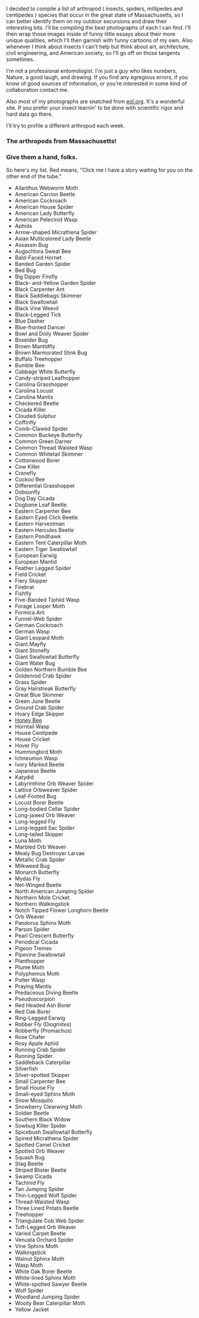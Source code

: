 I decided to compile a list of arthropod ( insects, spiders, millipedes and centipedes ) species that occur in the great state of Massachusetts, so I can better identify them on my outdoor excursions and draw their interesting bits.  I'll be compiling the best photographs of each I can find.  I'll then wrap those images inside of funny little essays about their more unique qualities, which I'll then garnish with funny cartoons of my own.  Also whenever I think about insects I can't help but think about art, architecture, civil engineering, and American society, so I'll go off on those tangents sometimes.

I'm not a professional entomologist.  I'm just a guy who likes numbers, Nature, a good laugh, and drawing.
If you find any egregious errors, if you know of good sources of information, or you're interested in some kind of collaboration contact me.

Also most of my photographs are snatched from <a href="http://eol.org">eol.org</a>.  It's a wonderful site.  If you prefer your insect learnin' to be done with scientific rigor and hard data go there.

I'll try to profile a different arthropod each week.

### The arthropods from Massachusetts!
### Give them a hand, folks.
So here's my list.  Red means, "Click me I have a story waiting for you on the other end of the tube."

* Ailanthus Webworm Moth
* American Carrion Beetle
* American Cockroach
* American House Spider
* American Lady Butterfly
* American Pelecinid Wasp
* Aphids
* Arrow-shaped Micrathena Spider
* Asian Multicolored Lady Beetle
* Assassin Bug
* Augochlora Sweat Bee
* Bald-Faced Hornet
* Banded Garden Spider
* Bed Bug
* Big Dipper Firefly
* Black- and-Yellow Garden Spider
* Black Carpenter Ant
* Black Saddlebags Skimmer
* Black Swallowtail
* Black Vine Weevil
* Black-Legged Tick
* Blue Dasher
* Blue-fronted Dancer
* Bowl and Doily Weaver Spider
* Boxelder Bug
* Brown Mantidfly
* Brown Marmorated Stink Bug
* Buffalo Treehopper
* Bumble Bee
* Cabbage White Butterfly
* Candy-striped Leafhopper
* Carolina Grasshopper
* Carolina Locust
* Carolina Mantis
* Checkered Beetle
* Cicada Killer
* Clouded Sulphur
* Coffinfly
* Comb-Clawed Spider
* Common Buckeye Butterfly
* Common Green Darner
* Common Thread Waisted Wasp
* Common Whitetail Skimmer
* Cottonwood Borer
* Cow Killer
* Cranefly
* Cuckoo Bee
* Differential Grasshopper
* Dobsonfly
* Dog Day Cicada
* Dogbane Leaf Beetle
* Eastern Carpenter Bee
* Eastern Eyed Click Beetle
* Eastern Harvestman
* Eastern Hercules Beetle
* Eastern Pondhawk
* Eastern Tent Caterpillar Moth
* Eastern Tiger Swallowtail
* European Earwig
* European Mantid
* Feather Legged Spider
* Field Cricket
* Fiery Skipper
* Firebrat
* Fishfly
* Five-Banded Tiphiid Wasp
* Forage Looper Moth
* Formica Ant
* Funnel-Web Spider
* German Cockroach
* German Wasp
* Giant Leopard Moth
* Giant Mayfly
* Giant Stonefly
* Giant Swallowtail Butterfly
* Giant Water Bug
* Golden Northern Bumble Bee
* Goldenrod Crab Spider
* Grass Spider
* Gray Hairstreak Butterfly
* Great Blue Skimmer
* Green June Beetle
* Ground Crab Spider
* Hoary Edge Skipper
* <a href="../honey_bee">Honey Bee</a>
* Horntail Wasp
* House Centipede
* House Cricket
* Hover Fly
* Hummingbird Moth
* Ichneumon Wasp
* Ivory Marked Beetle
* Japanese Beetle
* Katydid
* Labyrinthine Orb Weaver Spider
* Lattice Orbweaver Spider
* Leaf-Footed Bug
* Locust Borer Beetle
* Long-bodied Cellar Spider
* Long-jawed Orb Weaver
* Long-legged Fly
* Long-legged Sac Spider
* Long-tailed Skipper
* Luna Moth
* Marbled Orb Weaver
* Mealy Bug Destroyer Larvae
* Metallic Crab Spider
* Milkweed Bug
* Monarch Butterfly
* Mydas Fly
* Net-Winged Beetle
* North American Jumping Spider
* Northern Mole Cricket
* Northern Walkingstick
* Notch Tipped Flower Longhorn Beetle
* Orb Weaver
* Pandorus Sphinx Moth
* Parson Spider
* Pearl Crescent Butterfly
* Periodical Cicada
* Pigeon Tremex
* Pipevine Swallowtail
* Planthopper
* Plume Moth
* Polyphemus Moth
* Potter Wasp
* Praying Mantis
* Predaceous Diving Beetle
* Pseudoscorpion
* Red Headed Ash Borer
* Red Oak Borer
* Ring-Legged Earwig
* Robber Fly (Diogmites)
* Robberfly (Promachus)
* Rose Chafer
* Rosy Apple Aphid
* Running Crab Spider
* Running Spider
* Saddleback Caterpillar
* Silverfish
* Silver-spotted Skipper
* Small Carpenter Bee
* Small House Fly
* Small-eyed Sphinx Moth
* Snow Mosquito
* Snowberry Clearwing Moth
* Soldier Beetle
* Southern Black Widow
* Sowbug Killer Spider
* Spicebush Swallowtail Butterfly
* Spined Micrathena Spider
* Spotted Camel Cricket
* Spotted Orb Weaver
* Squash Bug
* Stag Beetle
* Striped Blister Beetle
* Swamp Cicada
* Tachinid Fly
* Tan Jumping Spider
* Thin-Legged Wolf Spider
* Thread-Waisted Wasp
* Three Lined Potato Beetle
* Treehopper
* Triangulate Cob Web Spider
* Tuft-Legged Orb Weaver
* Varied Carpet Beetle
* Venusta Orchard Spider
* Vine Sphinx Moth
* Walkingstick
* Walnut Sphinx Moth
* Wasp Moth
* White Oak Borer Beetle
* White-lined Sphinx Moth
* White-spotted Sawyer Beetle
* Wolf Spider
* Woodland Jumping Spider
* Woolly Bear Caterpillar Moth
* Yellow Jacket

<!--
<div class="picture">
	<p class="credit">source <a href="http://eol.org/data_objects/25648719">eol.org</a></p>
	<a href="img/yellow_jacket_yellow_flower.jpg"><img src="img/yellow_jacket_yellow_flower.jpg" alt="Yellow Jacket"/></a>
	<p class="caption">Yellow Jacket</p>
</div>

<div class="picture">
	<p class="credit">source <a href="http://eol.org/data_objects/25648717">eol.org</a></p>
	<a href="img/yellow_jacket_isolated.jpg"><img src="img/yellow_jacket_isolated.jpg" alt="Yellow Jacket Isolated"/></a>
	<p class="caption">Yellow Jacket Isolated</p>
</div>

<div class="picture">
	<p class="credit">source <a href="http://eol.org/data_objects/25648749">eol.org</a></p>
	<a href="img/yellow_jacket_flight.jpg"><img src="img/yellow_jacket_flight.jpg" alt="Yellow Jacket Flight"/></a>
	<p class="caption">Yellow Jacket Flight</p>
</div>

<div class="picture">
	<p class="credit">source <a href="http://i.imgur.com/apHao97.jpg">imgur.com</a></p>
	<a href="img/gold_flakes.jpg"><img src="img/gold_flakes.jpg" alt="Gold Flakes"/></a>
	<p class="caption">Gold Flakes?</p>
</div>

<div class="picture">
	<p class="credit">source <a href="http://io9.com/how-one-entomologist-used-grasshoppers-to-help-solve-a-1365026074">io9.com</a></p>
	<a href="img/grasshopper.jpg"><img src="img/grasshopper.jpg" alt="Grasshopper"/></a>
	<p class="caption">Grasshopper</p>
</div>
# Arctiid Wasp Moth (Arctiinae, Erebidae)
<div class="picture">
	<p class="credit">source <a href="http://www.flickr.com/photos/itchydogimages/10307777033/in/photostream">flickr.com</a></p>
	<a href="img/arctild_wasp_moth.jpg"><img src="img/arctild_wasp_moth.jpg" alt="Arctiid Wasp Moth (Arctiinae, Erebidae)"/></a>
	<p class="caption">Arctiid Wasp Moth (Arctiinae, Erebidae)</p>
</div>

* Arrowhead Orb Weaver

###(Bombus)

* 00 - http://media.eol.org/content/2013/08/20/07/20284_orig.jpg
* 01 - http://media.eol.org/content/2013/08/20/07/20284_orig.jpg
* 02 - http://media.eol.org/content/2012/07/12/02/54503_orig.jpg

"The American bumble bee is a generalist feeder that forages on plants in the milkweed (Asclepiadaceae), composite (Asteraceae), forget-me-not (Boraginaceae), honey-suckle (Caprifoliaceae), morning-glory (Convolvulaceae), legume (Fabaceae), mint (Lamiaceae), blazing star (Primulaceae), rose (Rosaceae), snapdragon (Scrophulariaceae), and nightshade (Solanaceae) families." [ source: http://eol.org/pages/1065343/details ]

They'll pollinate your tomato plants.

You can also thank them for helping to pollinate Mexican agave plants used to make fine tequila.

"These bees visit the Alabama leather flower plants with great frequency resulting in a high single-visit seed set. In the Chihuahuan Desert, the American bumble bee is one of the main pollinators of lechuguilla (Agave lechuguilla) - an indicator species for the Chihuahuan Desert." [ source: http://eol.org/data_objects/13440340 ]

The American Bumble Bee is a very "hairy" bee. Is bumble bee "hair" made out of chitin?  Yes it is. Mammalian hair is made from keratin.

Are "hairier" bees more likely to be general pollinators than their smoother cousins?  Is smoothness in a pollinator an indicator of a specialized nectar diet, or in other words a preference for the nectar of particular flowers belonging to particular plant families?

Is bumble bee hair electrostatically charged?  It is...  This attracts pollen grains to the bee body like a magnet.

Barbed tails mean that these bees will die post sting.

-->
